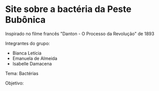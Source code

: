 # Site sobre a bactéria da Peste Bubônica
Inspirado no filme francês "Danton - O Processo da Revolução" de 1893

Integrantes do grupo:
  - Bianca Letícia
  - Emanuela de Almeida
  - Isabelle Damacena

Tema: Bactérias

Objetivo: 
